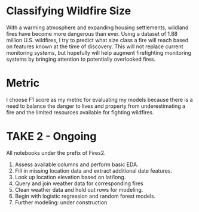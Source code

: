# Classifying Wildfire Size

With a warming atmosphere and expanding housing settlements, wildland fires have become more dangerous than ever. Using a dataset of 1.88 million U.S. wildfires, I try to predict what size class a fire will reach based on features known at the time of discovery. This will not replace current monitoring systems, but hopefully will help augment firefighting monitoring systems by bringing attention to potentially overlooked fires. 

# Metric 
I choose F1 score as my metric for evaluating my models because there is a need to balance the danger to lives and property from underestimating a fire and the limited resources available for fighting wildfires.

<!-- # TAKE 1 (8-8-2018)
Notebook Progression:
1. Load dataset into pandas and do exploratory data analysis. 
2. Experiment with cleaning data and filling in missing information.
3. Implement cleaning functions to a subset of 10000 records to generate a dataframe for modeling, such as:
    - converting date for julian to gregorian
    - filling in county names and ID's
    - create features based on location's fire history
4. Run models with oversampling to address imbalanced classes.
5. Create 5-fold cross validation functions, both with and without oversampling. Not much signal.
6. Test scraping weather data (max_temp, precipitation, wind speed) from NOAA weather API that are known to be useful for assessing fire risk.
7. Simplify the 7 default size classes in the dataset to 3 because the extra confusion do not add much value.

13. Extend engineered features to full dataset, but no weather features due to issues with API.
RESULTS on test data (10k subset) ~0.10 F1 score on .  -->

# TAKE 2 - Ongoing
All notebooks under the prefix of Fires2. 
1. Assess available columns and perform basic EDA.
2. Fill in missing location data and extract additional date features.
3. Look up location elevation based on lat/long. 
4. Query and join weather data for corresponding fires
5. Clean weather data and hold out rows for modeling.
6. Begin with logistic regression and random forest models.
7. Further modeling: under construction



